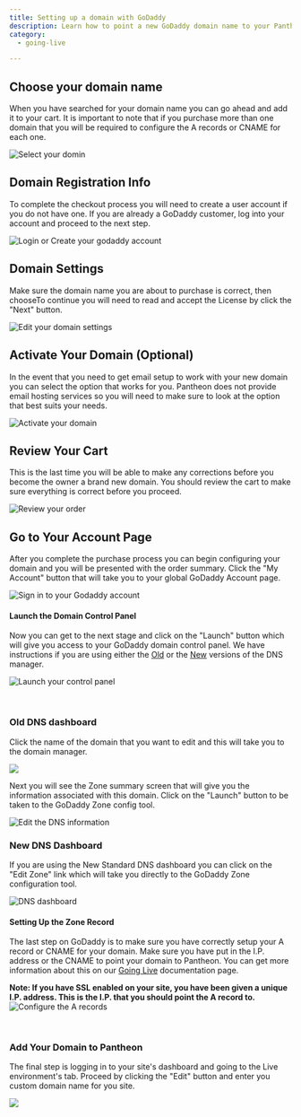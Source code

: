 ```yaml
---
title: Setting up a domain with GoDaddy
description: Learn how to point a new GoDaddy domain name to your Pantheon site.
category:
  - going-live

---
```


## Choose your domain name
When you have searched for your domain name you can go ahead and add it to your cart. It is important to note that if you purchase more than one domain that you will be required to configure the A records or CNAME for each one.  




 ![Select your domin](https://pantheon-systems.desk.com/customer/portal/attachments/49493)
## Domain Registration Info
To complete the checkout process you will need to create a user account if you do not have one. If you are already a GoDaddy customer, log into your account and proceed to the next step.  


 ![Login or Create your godaddy account](https://pantheon-systems.desk.com/customer/portal/attachments/49494)
## Domain Settings
Make sure the domain name you are about to purchase is correct, then chooseTo continue you will need to read and accept the License by click the "Next" button.  


 ![Edit your domain settings](https://pantheon-systems.desk.com/customer/portal/attachments/49495)
## Activate Your Domain (Optional)
In the event that you need to get email setup to work with your new domain you can select the option that works for you. Pantheon does not provide email hosting services so you will need to make sure to look at the option that best suits your needs.  


 ![Activate your domain](https://pantheon-systems.desk.com/customer/portal/attachments/49496)
## Review Your Cart
This is the last time you will be able to make any corrections before you become the owner a brand new domain. You should review the cart to make sure everything is correct before you proceed.  


 ![Review your order](https://pantheon-systems.desk.com/customer/portal/attachments/49497)
## Go to Your Account Page
After you complete the purchase process you can begin configuring your domain and you will be presented with the order summary. Click the "My Account" button that will take you to your global GoDaddy Account page.   


 ![Sign in to your Godaddy account](https://pantheon-systems.desk.com/customer/portal/attachments/49498)
#### Launch the Domain Control Panel
Now you can get to the next stage and click on the "Launch" button which will give you access to your GoDaddy domain control panel. We have instructions if you are using either the [Old](/articles/sites/domains/setting-up-a-domain-with-godaddy#OldDNSDashboard) or the [New](/articles/sites/domains/setting-up-a-domain-with-godaddy#NewDNSDashboard) versions of the DNS manager.  


 ![Launch your control panel](https://pantheon-systems.desk.com/customer/portal/attachments/49499)  
 
### Old DNS dashboard
Click the name of the domain that you want to edit and this will take you to the domain manager.  


 ![](https://pantheon-systems.desk.com/customer/portal/attachments/49521)  


Next you will see the Zone summary screen that will give you the information associated with this domain. Click on the "Launch" button to be taken to the GoDaddy Zone config tool.  


 ![Edit the DNS information](https://pantheon-systems.desk.com/customer/portal/attachments/49502)
### New DNS Dashboard
If you are using the New Standard DNS dashboard you can click on the "Edit Zone" link which will take you directly to the GoDaddy Zone configuration tool.  


 ![DNS dashboard](https://pantheon-systems.desk.com/customer/portal/attachments/49520)
#### Setting Up the Zone Record
The last step on GoDaddy is to make sure you have correctly setup your A record or CNAME for your domain. Make sure you have put in the I.P. address or the CNAME to point your domain to Pantheon. You can get more information about this on our [Going Live](/articles/going-live/) documentation page. 


**Note: If you have SSL enabled on your site, you have been given a unique I.P. address. This is the I.P. that you should point the A record to.**  
 ![Configure the A records](https://pantheon-systems.desk.com/customer/portal/attachments/49503)  
 

### Add Your Domain to Pantheon

The final step is logging in to your site's dashboard and going to the Live environment's tab. Proceed by clicking the "Edit" button and enter you custom domain name for you site.  


 ![](https://pantheon-systems.desk.com/customer/portal/attachments/49505)  




 
